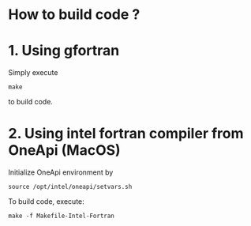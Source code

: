 # How to build code ?
# 1. Using gfortran
Simply execute 
```
make
``` 
to build code.

# 2. Using intel fortran compiler from OneApi (MacOS)
Initialize OneApi environment by
```
source /opt/intel/oneapi/setvars.sh
```
To build code, execute:
```
make -f Makefile-Intel-Fortran
```